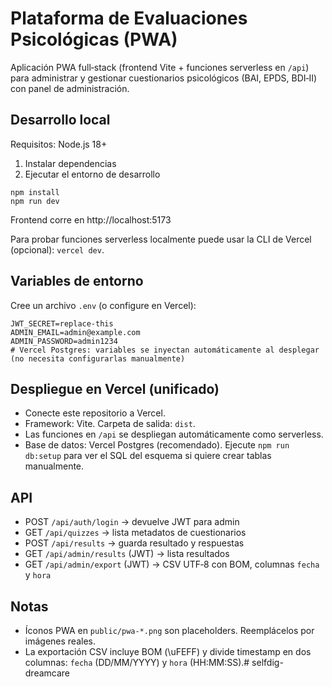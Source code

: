 # Plataforma de Evaluaciones Psicológicas (PWA)

Aplicación PWA full‑stack (frontend Vite + funciones serverless en `/api`) para administrar y gestionar cuestionarios psicológicos (BAI, EPDS, BDI‑II) con panel de administración.

## Desarrollo local

Requisitos: Node.js 18+

1. Instalar dependencias
2. Ejecutar el entorno de desarrollo

```pwsh
npm install
npm run dev
```

Frontend corre en http://localhost:5173

Para probar funciones serverless localmente puede usar la CLI de Vercel (opcional): `vercel dev`.

## Variables de entorno

Cree un archivo `.env` (o configure en Vercel):

```
JWT_SECRET=replace-this
ADMIN_EMAIL=admin@example.com
ADMIN_PASSWORD=admin1234
# Vercel Postgres: variables se inyectan automáticamente al desplegar (no necesita configurarlas manualmente)
```

## Despliegue en Vercel (unificado)

- Conecte este repositorio a Vercel.
- Framework: Vite. Carpeta de salida: `dist`.
- Las funciones en `/api` se despliegan automáticamente como serverless.
- Base de datos: Vercel Postgres (recomendado). Ejecute `npm run db:setup` para ver el SQL del esquema si quiere crear tablas manualmente.

## API

- POST `/api/auth/login` → devuelve JWT para admin
- GET `/api/quizzes` → lista metadatos de cuestionarios
- POST `/api/results` → guarda resultado y respuestas
- GET `/api/admin/results` (JWT) → lista resultados
- GET `/api/admin/export` (JWT) → CSV UTF‑8 con BOM, columnas `fecha` y `hora`

## Notas

- Íconos PWA en `public/pwa-*.png` son placeholders. Reemplácelos por imágenes reales.
- La exportación CSV incluye BOM (\uFEFF) y divide timestamp en dos columnas: `fecha` (DD/MM/YYYY) y `hora` (HH:MM:SS).# selfdig-dreamcare
